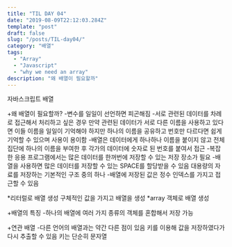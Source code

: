 ```yaml
---
title: "TIL DAY 04"
date: "2019-08-09T22:12:03.284Z"
template: "post"
draft: false
slug: "/posts/TIL-day04/"
category: "배열"
tags:
  - "Array"
  - "Javascript"
  - "why we need an array"
description: "왜 배열이 필요할까"
---
```


자바스크립트 배열

+왜 배열이 필요할까?
-변수를 일일이 선언하면 피곤해짐
-서로 관련된 데이터를 차례로 접근해서 처리하고 싶은 경우
만약 관련된 데이터가 서로 다른 이름을 사용하고 있다면 이들 이름을 일일이 기억해야 하지만 하나의 이름을 공유하고 번호만 다르다면 쉽게 기억할 수 있으며 사용이 용이함
-배열은 데이터에게 하나하나 이름을 붙이지 않고 전체 집단에 하나의 이름을 부여한 후 각가의 데이터에 숫자로 된 번호를 붙여서 접근
-복잡한 응용 프로그램에서는 많은 데이터를 한꺼번에 저장할 수 있는 저장 장소가 필요
-배열을 사용하면 많은 데이터를 저장할 수 있는 SPACE를 할당받을 수 있음
대용량의 자료를 저장하는 기본적인 구조 중의 하나
-배열에 저장된 값은 정수 인덱스를 가지고 접근할 수 있음

*리터럴로 배열 생성
구체적인 값을 가지고 배열을 생성
*array 객체로 배열 생성

+배열의 특징
-하나의 배열에 여러 가지 종류의 객체를 혼합해서 저장 가능

+연관 배열
-다른 언어의 배열과는 약간 다른 점이 있음
키를 이용해 값을 저장하였다가 다시 추출할 수 있음
키는 단순히 문자열
